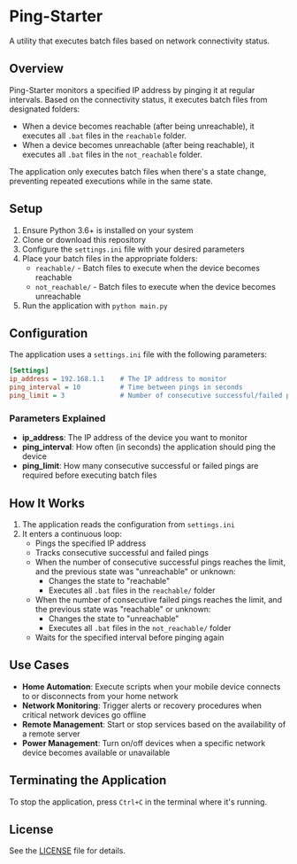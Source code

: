# Ping-Starter

A utility that executes batch files based on network connectivity status.

## Overview

Ping-Starter monitors a specified IP address by pinging it at regular intervals. Based on the connectivity status, it executes batch files from designated folders:

-   When a device becomes reachable (after being unreachable), it executes all `.bat` files in the `reachable` folder.
-   When a device becomes unreachable (after being reachable), it executes all `.bat` files in the `not_reachable` folder.

The application only executes batch files when there's a state change, preventing repeated executions while in the same state.

## Setup

1. Ensure Python 3.6+ is installed on your system
2. Clone or download this repository
3. Configure the `settings.ini` file with your desired parameters
4. Place your batch files in the appropriate folders:
    - `reachable/` - Batch files to execute when the device becomes reachable
    - `not_reachable/` - Batch files to execute when the device becomes unreachable
5. Run the application with `python main.py`

## Configuration

The application uses a `settings.ini` file with the following parameters:

```ini
[Settings]
ip_address = 192.168.1.1    # The IP address to monitor
ping_interval = 10          # Time between pings in seconds
ping_limit = 3              # Number of consecutive successful/failed pings required to trigger a state change
```

### Parameters Explained

-   **ip_address**: The IP address of the device you want to monitor
-   **ping_interval**: How often (in seconds) the application should ping the device
-   **ping_limit**: How many consecutive successful or failed pings are required before executing batch files

## How It Works

1. The application reads the configuration from `settings.ini`
2. It enters a continuous loop:
    - Pings the specified IP address
    - Tracks consecutive successful and failed pings
    - When the number of consecutive successful pings reaches the limit, and the previous state was "unreachable" or unknown:
        - Changes the state to "reachable"
        - Executes all `.bat` files in the `reachable/` folder
    - When the number of consecutive failed pings reaches the limit, and the previous state was "reachable" or unknown:
        - Changes the state to "unreachable"
        - Executes all `.bat` files in the `not_reachable/` folder
    - Waits for the specified interval before pinging again

## Use Cases

-   **Home Automation**: Execute scripts when your mobile device connects to or disconnects from your home network
-   **Network Monitoring**: Trigger alerts or recovery procedures when critical network devices go offline
-   **Remote Management**: Start or stop services based on the availability of a remote server
-   **Power Management**: Turn on/off devices when a specific network device becomes available or unavailable

## Terminating the Application

To stop the application, press `Ctrl+C` in the terminal where it's running.

## License

See the [LICENSE](LICENSE) file for details.
